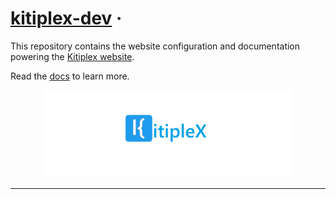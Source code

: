 # [kitiplex-dev](https://github.com/kitiplex) &middot;

This repository contains the website configuration and documentation powering the [Kitiplex website](https://kitiplex.vercel.app/). 


Read the [docs](http://kitiplex.vercel.app/docs/projects/basic/this-website/) to learn more.

<div align="center">
  <div>
    <img src="./website/static/img/kitiplex_banner_tx.png" height="140"/>
</div>
</div>

***